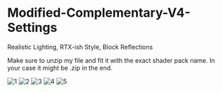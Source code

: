# Modified-Complementary-V4-Settings
Realistic Lighting, RTX-ish Style, Block Reflections

Make sure to unzip my file and fit it with the exact shader pack name. In your case it might be .zip in the end.

![1](https://i.imgur.com/Y7YY7Bh.png)
![2](https://i.imgur.com/7ddpD0H.png)
![3](https://i.imgur.com/GVWFJwh.png)
![4](https://i.imgur.com/co4oJBy.jpg)
![5](https://i.imgur.com/M5FxL0g.png)
